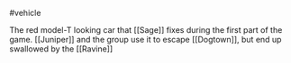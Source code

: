 #vehicle

The red model-T looking car that [[Sage]] fixes during the first part of the game. [[Juniper]] and the group use it to escape [[Dogtown]], but end up swallowed by the [[Ravine]]